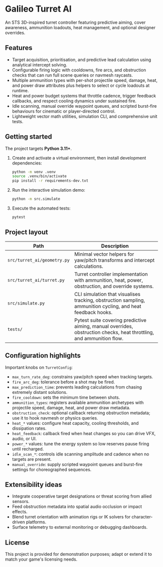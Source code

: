 # Galileo Turret AI

An STS 3D-inspired turret controller featuring predictive aiming, cover awareness, ammunition loadouts, heat management, and optional designer overrides.

## Features

- Target acquisition, prioritisation, and predictive lead calculation using analytical intercept solving.
- Configurable firing logic with cooldowns, fire arcs, and obstruction checks that can run full scene queries or navmesh raycasts.
- Multiple ammunition types with per-shot projectile speed, damage, heat, and power draw attributes plus helpers to select or cycle loadouts at runtime.
- Heat and power budget systems that throttle cadence, trigger feedback callbacks, and respect cooling dynamics under sustained fire.
- Idle scanning, manual override waypoint queues, and scripted burst-fire behaviours for cinematic or player-directed control.
- Lightweight vector math utilities, simulation CLI, and comprehensive unit tests.

## Getting started

The project targets **Python 3.11+**.

1. Create and activate a virtual environment, then install development dependencies:

   ```bash
   python -m venv .venv
   source .venv/bin/activate
   pip install -r requirements-dev.txt
   ```

2. Run the interactive simulation demo:

   ```bash
   python -m src.simulate
   ```

3. Execute the automated tests:

   ```bash
   pytest
   ```

## Project layout

| Path | Description |
| --- | --- |
| `src/turret_ai/geometry.py` | Minimal vector helpers for yaw/pitch transforms and intercept calculations. |
| `src/turret_ai/turret.py` | Turret controller implementation with ammunition, heat, power, obstruction, and override systems. |
| `src/simulate.py` | CLI simulation that visualises tracking, obstruction sampling, ammunition cycling, and heat feedback hooks. |
| `tests/` | Pytest suite covering predictive aiming, manual overrides, obstruction checks, heat throttling, and ammunition flow. |

## Configuration highlights

Important knobs on `TurretConfig`:

- `max_turn_rate_deg`: constrains yaw/pitch speed when tracking targets.
- `fire_arc_deg`: tolerance before a shot may be fired.
- `max_prediction_time`: prevents leading calculations from chasing extremely distant solutions.
- `fire_cooldown`: sets the minimum time between shots.
- `ammunition_types`: registers available ammunition archetypes with projectile speed, damage, heat, and power draw metadata.
- `obstruction_check`: optional callback returning obstruction metadata; use it to hook navmesh or physics queries.
- `heat_*` values: configure heat capacity, cooling thresholds, and dissipation rates.
- `heat_feedback`: callback fired when heat changes so you can drive VFX, audio, or UI.
- `power_*` values: tune the energy system so low reserves pause firing until recharged.
- `idle_scan_*`: controls idle scanning amplitude and cadence when no targets are present.
- `manual_override`: supply scripted waypoint queues and burst-fire settings for choreographed sequences.

## Extensibility ideas

- Integrate cooperative target designations or threat scoring from allied sensors.
- Feed obstruction metadata into spatial audio occlusion or impact effects.
- Blend turret orientation with animation rigs or IK solvers for character-driven platforms.
- Surface telemetry to external monitoring or debugging dashboards.

## License

This project is provided for demonstration purposes; adapt or extend it to match your game's licensing needs.
